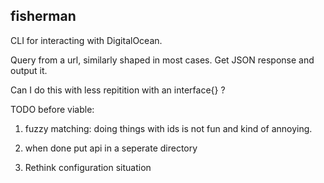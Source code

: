 fisherman
----------------

CLI for interacting with DigitalOcean.

Query from a url, similarly shaped in most cases.
Get JSON response and output it.

Can I do this with less repitition with an interface{} ?

TODO before viable:

1) fuzzy matching: doing things with ids is not fun and kind of
annoying.

2) when done put api in a seperate directory

4) Rethink configuration situation
